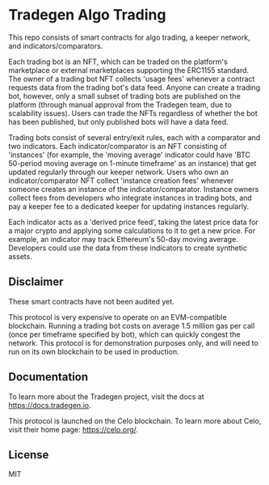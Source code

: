 # Tradegen Algo Trading

This repo consists of smart contracts for algo trading, a keeper network, and indicators/comparators. 

Each trading bot is an NFT, which can be traded on the platform's marketplace or external marketplaces supporting the ERC1155 standard. The owner of a trading bot NFT collects 'usage fees' whenever a contract requests data from the trading bot's data feed. Anyone can create a trading bot, however, only a small subset of trading bots are published on the platform (through manual approval from the Tradegen team, due to scalability issues). Users can trade the NFTs regardless of whether the bot has been published, but only published bots will have a data feed.

Trading bots consist of several entry/exit rules, each with a comparator and two indicators. Each indicator/comparator is an NFT consisting of 'instances' (for example, the 'moving average' indicator could have 'BTC 50-period moving average on 1-minute timeframe' as an instance) that get updated regularly through our keeper network. Users who own an indicator/comparator NFT collect 'instance creation fees' whenever someone creates an instance of the indicator/comparator. Instance owners collect fees from developers who integrate instances in trading bots, and pay a keeper fee to a dedicated keeper for updating instances regularly. 

Each indicator acts as a 'derived price feed', taking the latest price data for a major crypto and applying some calculations to it to get a new price. For example, an indicator may track Ethereum's 50-day moving average. Developers could use the data from these indicators to create synthetic assets.

## Disclaimer

These smart contracts have not been audited yet.

This protocol is very expensive to operate on an EVM-compatible blockchain. Running a trading bot costs on average 1.5 million gas per call (once per timeframe specified by bot), which can quickly congest the network. This protocol is for demonstration purposes only, and will need to run on its own blockchain to be used in production.

## Documentation

To learn more about the Tradegen project, visit the docs at https://docs.tradegen.io.

This protocol is launched on the Celo blockchain. To learn more about Celo, visit their home page: https://celo.org/.

## License

MIT
